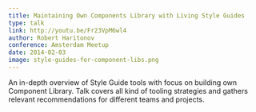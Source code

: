 ```yaml
---
title: Maintaining Own Components Library with Living Style Guides
type: talk
link: http://youtu.be/Fr23VpM6wl4
author: Robert Haritonov
conference: Amsterdam Meetup
date: 2014-02-03
image: style-guides-for-component-libs.png
---
```


An in-depth overview of Style Guide tools with focus on building own Component Library. Talk covers all kind of tooling strategies and gathers relevant recommendations for different teams and projects.
